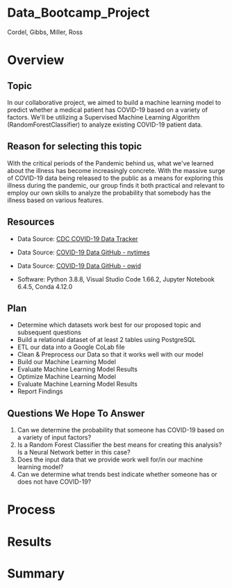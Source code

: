# Data_Bootcamp_Project
Cordel, Gibbs, Miller, Ross

# Overview

## Topic
In our collaborative project, we aimed to build a machine learning model to predict whether a medical patient has COVID-19 based on a variety of factors. We'll be utilizing a Supervised Machine Learning Algorithm (RandomForestClassifier) to analyze existing COVID-19 patient data.

## Reason for selecting this topic
With the critical periods of the Pandemic behind us, what we've learned about the illness has become increasingly concrete. With the massive surge of COVID-19 data being released to the public as a means for exploring this illness during the pandemic, our group finds it both practical and relevant to employ our own skills to analyze the probability that somebody has the illness based on various features.

## Resources
- Data Source: [CDC COVID-19 Data Tracker](https://covid.cdc.gov/covid-data-tracker/?CDC_AA_refVal=https%3A%2F%2Fwww.cdc.gov%2Fcoronavirus%2F2019-ncov%2Fcases-updates%2Fcases-in-us.html#cases_casesper100klast7days)
- Data Source: [COVID-19 Data GitHub - nytimes](https://github.com/nytimes/covid-19-data)
- Data Source: [COVID-19 Data GitHub - owid](https://github.com/owid/covid-19-data/tree/master/public/data)

- Software: Python 3.8.8, Visual Studio Code 1.66.2, Jupyter Notebook 6.4.5, Conda 4.12.0

## Plan
- Determine which datasets work best for our proposed topic and subsequent questions
- Build a relational dataset of at least 2 tables using PostgreSQL
- ETL our data into a Google CoLab file
- Clean & Preprocess our Data so that it works well with our model
- Build our Machine Learning Model
- Evaluate Machine Learning Model Results
- Optimize Machine Learning Model
- Evaluate Machine Learning Model Results
- Report Findings

## Questions We Hope To Answer
1) Can we determine the probability that someone has COVID-19 based on a variety of input factors?
2) Is a Random Forest Classifier the best means for creating this analysis? Is a Neural Network better in this case?
3) Does the input data that we provide work well for/in our machine learning model?
4) Can we determine what trends best indicate whether someone has or does not have COVID-19?


# Process

# Results

# Summary
